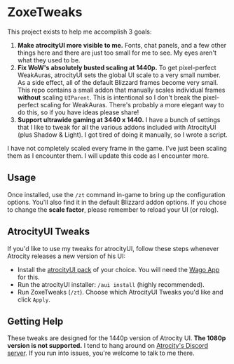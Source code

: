 # ZoxeTweaks

This project exists to help me accomplish 3 goals:

  1. **Make atrocityUI more visible to me.**  Fonts, chat panels, and a few other things here and there are just too small for me to see.  My eyes aren't what they used to be.
  2. **Fix WoW's absolutely busted scaling at 1440p.**  To get pixel-perfect WeakAuras, atrocityUI sets the global UI scale to a very small number.  As a side effect, all of the default Blizzard frames become very small.  This repo contains a small addon that manually scales individual frames **without** scaling `UIParent`.  This is intentional so I don't break the pixel-perfect scaling for WeakAuras.  There's probably a more elegant way to do this, so if you have ideas please share!
  3. **Support ultrawide gaming at 3440 x 1440.**  I have a bunch of settings that I like to tweak for all the various addons included with AtrocityUI (plus Shadow & Light).  I got tired of doing it manually, so I wrote a script.

I have not completely scaled every frame in the game.  I've just been scaling them as I encounter them.  I will update this code as I encounter more.

## Usage

Once installed, use the `/zt` command in-game to bring up the configuration options.  You'll also find it in the default Blizzard addon options.  If you chose to change the **scale factor**, please remember to reload your UI (or relog).

## AtrocityUI Tweaks

If you'd like to use my tweaks for atrocityUI, follow these steps whenever Atrocity releases a new version of his UI:

- Install the [atrocityUI pack](https://uipacks.wago.io/user/59dabe91b7ebeeaf72eec80a) of your choice.  You will need the [Wago App](https://addons.wago.io/app) for this.
- Run the atrocityUI installer: `/aui install` (highly recommended).
- Run ZoxeTweaks (`/zt`).  Choose which AtrocityUI Tweaks you'd like and click `Apply`.

## Getting Help

These tweaks are designed for the 1440p version of Atrocity UI.  **The 1080p version is not supported.**  I tend to hang around on [Atrocity's Discord server](https://discord.com/channels/458049769332539393/1172413353315008522).  If you run into issues, you're welcome to talk to me there.
